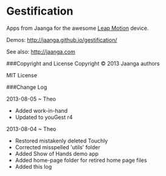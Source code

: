 Gestification
==============

Apps from Jaanga for the awesome [Leap Motion](http://leapmotion.com) device.

Demos: http://jaanga.github.io/gestification/

See also: http://jaanga.com


###Copyright and License
Copyright &copy; 2013 Jaanga authors

MIT License

###Change Log

2013-08-05 ~ Theo
* Added work-in-hand
* Updated to youGest r4

2013-08-04 ~ Theo
* Restored mistakenly deleted Touchly
* Corrected misspelled 'utils' folder
* Added Show of Hands demo app
* Added home-page folder for retired home page files 
* Added this log